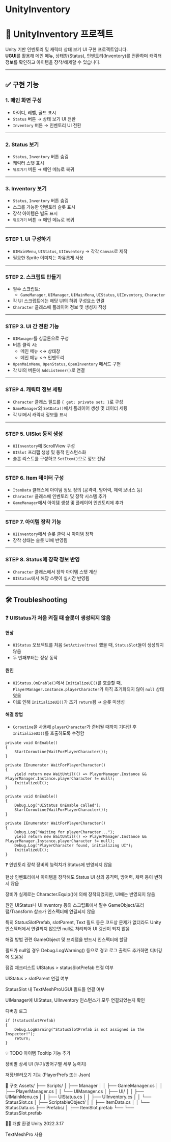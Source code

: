 # UnityInventory
# 🧭 UnityInventory 프로젝트

Unity 기반 인벤토리 및 캐릭터 상태 보기 UI 구현 프로젝트입니다.  
**UGUI**를 활용해 메인 메뉴, 상태창(Status), 인벤토리(Inventory)를 전환하며 캐릭터 정보를 확인하고 아이템을 장착/해제할 수 있습니다.

---

## ✅ 구현 기능

### 1. 메인 화면 구성
- 아이디, 레벨, 골드 표시
- `Status` 버튼 → 상태 보기 UI 전환
- `Inventory` 버튼 → 인벤토리 UI 전환

---

### 2. Status 보기
- `Status`, `Inventory` 버튼 숨김
- 캐릭터 스탯 표시
- `뒤로가기` 버튼 → 메인 메뉴로 복귀

---

### 3. Inventory 보기
- `Status`, `Inventory` 버튼 숨김
- 스크롤 가능한 인벤토리 슬롯 표시
- 장착 아이템은 별도 표시
- `뒤로가기` 버튼 → 메인 메뉴로 복귀

---


### STEP 1. UI 구성하기
- `UIMainMenu`, `UIStatus`, `UIInventory` → 각각 `Canvas`로 제작
- 필요한 Sprite 이미지는 자유롭게 사용

---

### STEP 2. 스크립트 만들기
- 필수 스크립트:
  - `GameManager`, `UIManager`, `UIMainMenu`, `UIStatus`, `UIInventory`, `Character`
- 각 UI 스크립트에는 해당 UI의 하위 구성요소 연결
- `Character` 클래스에 플레이어 정보 및 생성자 작성

---

### STEP 3. UI 간 전환 기능
- `UIManager`를 싱글톤으로 구성
- 버튼 클릭 시:
  - 메인 메뉴 <→ 상태창
  - 메인 메뉴 <→ 인벤토리
- `OpenMainMenu`, `OpenStatus`, `OpenInventory` 메서드 구현
- 각 UI의 버튼에 `AddListener()`로 연결

---

### STEP 4. 캐릭터 정보 세팅
- `Character` 클래스 필드를 `{ get; private set; }`로 구성
- `GameManager`의 `SetData()`에서 플레이어 생성 및 데이터 세팅
- 각 UI에서 캐릭터 정보를 표시

---

### STEP 5. UISlot 동적 생성
- `UIInventory`에 ScrollView 구성
- `UISlot` 프리팹 생성 및 동적 인스턴스화
- 슬롯 리스트를 구성하고 `SetItem()`으로 정보 전달

---

### STEP 6. Item 데이터 구성
- `ItemData` 클래스에 아이템 정보 정의 (공격력, 방어력, 체력 보너스 등)
- `Character` 클래스에 인벤토리 및 장착 시스템 추가
- `GameManager`에서 아이템 생성 및 플레이어 인벤토리에 추가

---

### STEP 7. 아이템 장착 기능
- `UIInventory`에서 슬롯 클릭 시 아이템 장착
- 장착 상태는 슬롯 UI에 반영됨

---

### STEP 8. Status에 장착 정보 반영
- `Character` 클래스에서 장착 아이템 스탯 계산
- `UIStatus`에서 해당 스탯이 실시간 반영됨

---

## 🛠 Troubleshooting

### ❓ UIStatus가 처음 켜질 때 슬롯이 생성되지 않음

#### 현상  
- `UIStatus` 오브젝트를 처음 `SetActive(true)` 했을 때, `StatusSlot`들이 생성되지 않음  
- 두 번째부터는 정상 동작

#### 원인  
- `UIStatus.OnEnable()`에서 `InitializeUI()`를 호출할 때, `PlayerManager.Instance.playerCharacter`가 아직 초기화되지 않아 `null` 상태였음  
- 이로 인해 `InitializeUI()`가 조기 `return`됨 → 슬롯 미생성

#### 해결 방법  
- `Coroutine`을 사용해 `playerCharacter`가 준비될 때까지 기다린 후 `InitializeUI()`를 호출하도록 수정함
```
private void OnEnable()
{
    StartCoroutine(WaitForPlayerCharacter());
}

private IEnumerator WaitForPlayerCharacter()
{
    yield return new WaitUntil(() => PlayerManager.Instance && PlayerManager.Instance.playerCharacter != null);
    InitializeUI();
}

private void OnEnable()
{
    Debug.Log("UIStatus OnEnable called");
    StartCoroutine(WaitForPlayerCharacter());
}

private IEnumerator WaitForPlayerCharacter()
{
    Debug.Log("Waiting for playerCharacter...");
    yield return new WaitUntil(() => PlayerManager.Instance && PlayerManager.Instance.playerCharacter != null);
    Debug.Log("PlayerCharacter found, initializing UI");
    InitializeUI();
}
```

❓ 인벤토리 장착 장비의 능력치가 Status에 반영되지 않음

현상
인벤토리에서 아이템을 장착해도 Status UI 상의 공격력, 방어력, 체력 등이 변하지 않음

장비가 실제로는 Character.Equip()에 의해 장착되었지만, UI에는 반영되지 않음

원인
UIStatus나 UIInventory 등의 스크립트에서 필수 GameObject/프리팹/Transform 참조가 인스펙터에 연결되지 않음

특히 StatusSlotPrefab, slotParent, Text 필드 등은 코드상 문제가 없더라도 Unity 인스펙터에서 연결되지 않으면 null로 처리되어 UI 갱신이 되지 않음

해결 방법
관련 GameObject 및 프리팹을 반드시 인스펙터에 할당

필드가 null일 경우 Debug.LogWarning() 등으로 경고 로그 출력도 추가하면 디버깅에 도움됨

점검 체크리스트
 UIStatus > statusSlotPrefab 연결 여부

 UIStatus > slotParent 연결 여부

 StatusSlot 내 TextMeshProUGUI 필드들 연결 여부

 UIManager에 UIStatus, UIInventory 인스턴스가 모두 연결되었는지 확인

디버깅 로그
```
if (!statusSlotPrefab)
{
    Debug.LogWarning("StatusSlotPrefab is not assigned in the Inspector!");
    return;
}
```
💡 TODO
 아이템 Tooltip 기능 추가

 장비별 상세 UI (무기/방어구별 세부 능력치)

 저장/불러오기 기능 (PlayerPrefs 또는 Json)

📁 구조
Assets/
├── Scripts/
│   ├── Manager
│   │   ├── GameManager.cs
│   │   ├── PlayerManager.cs
│   │   └── UIManager.cs
│   ├── UI/
│   │   ├── UIMainMenu.cs
│   │   ├── UIStatus.cs
│   │   ├── UIInventory.cs
│   │   └── StatusSlot.cs
│   ├── ScriptableObject/
│   │   ├── ItemData.cs
│   │   └── StatusData.cs
├── Prefabs/
│   ├── ItemSlot.prefab
└── └── StatusSlot.prefab

🧑‍💻 개발 환경
Unity 2022.3.17

TextMeshPro 사용


